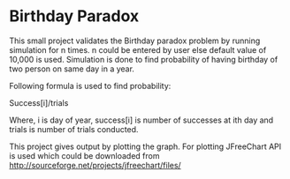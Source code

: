 Birthday Paradox
=============

This small project validates the Birthday paradox problem by running simulation for n times.
n could be entered by user else default value of 10,000 is used. Simulation is done to find 
probability of having birthday of two person on same day in a year.

Following formula is used to find probability:

Success[i]/trials

Where, i is day of year, success[i] is number of successes at ith day and trials is number of trials conducted.

This project gives output by plotting the graph. For plotting JFreeChart API is used which could be downloaded from
http://sourceforge.net/projects/jfreechart/files/